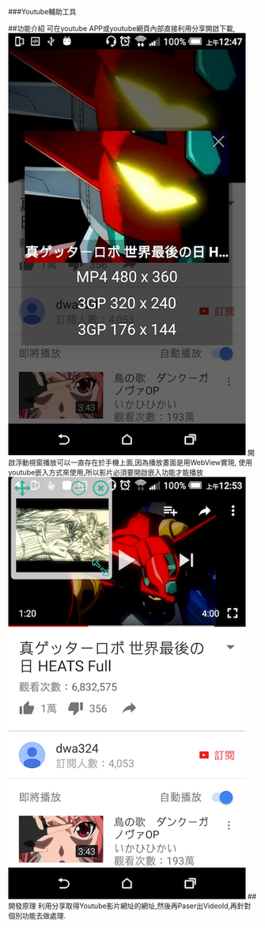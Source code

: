 ###Youtube輔助工具

  

##功能介紹
可在youtube APP或youtube網頁內部直接利用分享開啟下載,
![](img/download_demo.png)
開啟浮動視窗播放可以一直存在於手機上面,因為播放畫面是用WebView實現,
使用youtube嵌入方式來使用,所以影片必須要開啟嵌入功能才能播放
![](img/play_demo.png)
##開發原理
利用分享取得Youtube影片網址的網址,然後再Paser出VideoId,再針對個別功能去做處理.



